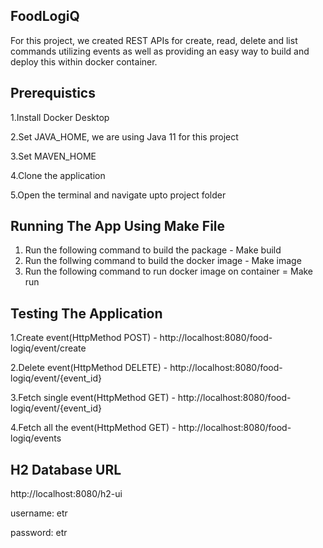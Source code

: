 ## FoodLogiQ
For this project, we created REST APIs for create, read, delete and list commands utilizing events as well as providing an
easy way to build and deploy this within docker container.

## Prerequistics
1.Install Docker Desktop

2.Set JAVA_HOME, we are using Java 11 for this project

3.Set MAVEN_HOME 

4.Clone the application

5.Open the terminal and navigate upto project folder 

## Running The App Using Make File
1. Run the following command to build the package - Make build
2. Run the follwing command to build the docker image - Make image
3. Run the following command to run docker image on container = Make run

## Testing The Application
1.Create event(HttpMethod POST) - http://localhost:8080/food-logiq/event/create

2.Delete event(HttpMethod DELETE) - http://localhost:8080/food-logiq/event/{event_id}

3.Fetch single event(HttpMethod GET) - http://localhost:8080/food-logiq/event/{event_id}

4.Fetch all the event(HttpMethod GET) - http://localhost:8080/food-logiq/events

## H2 Database URL
http://localhost:8080/h2-ui

username: etr

password: etr

